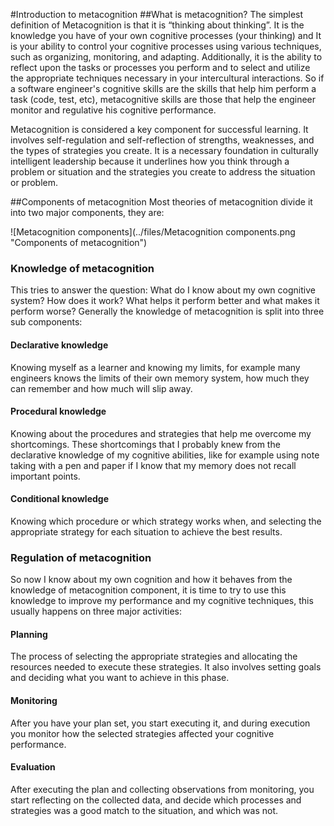 #Introduction to metacognition
##What is metacognition?
The simplest definition of Metacognition is that it is “thinking about thinking”. It is the knowledge you have of your own cognitive processes (your thinking) and It is your ability to control your cognitive processes using various techniques, such as organizing, monitoring, and adapting. Additionally, it is the ability to reflect upon the tasks or processes you perform and to select and utilize the appropriate techniques necessary in your intercultural interactions. So if a software engineer's cognitive skills are the skills that help him perform a task (code, test, etc), metacognitive skills are those that help the engineer monitor and regulative his cognitive performance. 

Metacognition is considered a key component for successful learning. It involves self-regulation and self-reflection of strengths, weaknesses, and the types of strategies you create. It is a necessary foundation in culturally intelligent leadership because it underlines how you think through a problem or situation and the strategies you create to address the situation or problem.

##Components of metacognition
Most theories of metacognition divide it into two major components, they are: 

![Metacognition components](../files/Metacognition components.png "Components of metacognition")


### Knowledge of metacognition 
This tries to answer the question: What do I know about my own cognitive system? How does it work? What helps it perform better and what makes it perform worse? Generally the knowledge of metacognition is split into three sub components:
#### Declarative knowledge
Knowing myself as a learner and knowing my limits, for example many engineers knows the limits of their own memory system, how much they can remember and how much will slip away. 
#### Procedural knowledge
Knowing about the procedures and strategies that help me overcome my shortcomings. These shortcomings that I probably knew from the declarative knowledge of my cognitive abilities, like for example using note taking with a pen and paper if I know that my memory does not recall important points. 
#### Conditional knowledge
Knowing which procedure or which strategy works when, and selecting the appropriate strategy for each situation to achieve the best results. 
### Regulation of metacognition 
So now I know about my own cognition and how it behaves from the knowledge of metacognition component, it is time to try to use this knowledge to improve my performance and my cognitive techniques, this usually happens on three major activities:
#### Planning
The process of selecting the appropriate strategies and allocating the resources needed to execute these strategies. It also involves setting goals and deciding what you want to achieve in this phase. 
#### Monitoring
After you have your plan set, you start executing it, and during execution you monitor how the selected strategies affected your cognitive performance.
#### Evaluation
After executing the plan and collecting observations from monitoring, you start reflecting on the collected data, and decide which processes and strategies was a good match to the situation, and which was not. 
